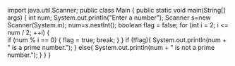 import java.util.Scanner;
 public class Main {
 public static void main(String[] args) {
  int num;
  System.out.println("Enter a number");
  Scanner s=new Scanner(System.in);
  num=s.nextInt();
  boolean flag = false;
  for (int i = 2; i <= num / 2; ++i) {    
  if (num % i == 0) {
    flag = true;
    break;
    }
   }
 if (!flag){
 System.out.println(num + " is a prime number.");
 }
else{
 System.out.println(num + " is not a prime number.");
  }
}
}
